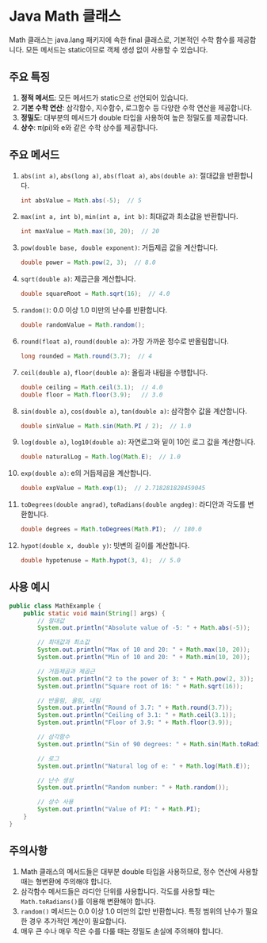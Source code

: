 # Java Math 클래스

Math 클래스는 java.lang 패키지에 속한 final 클래스로, 기본적인 수학 함수를 제공합니다. 모든 메서드는 static이므로 객체 생성 없이 사용할 수 있습니다.

## 주요 특징

1. **정적 메서드**: 모든 메서드가 static으로 선언되어 있습니다.
2. **기본 수학 연산**: 삼각함수, 지수함수, 로그함수 등 다양한 수학 연산을 제공합니다.
3. **정밀도**: 대부분의 메서드가 double 타입을 사용하여 높은 정밀도를 제공합니다.
4. **상수**: π(pi)와 e와 같은 수학 상수를 제공합니다.

## 주요 메서드

1. `abs(int a)`, `abs(long a)`, `abs(float a)`, `abs(double a)`: 절대값을 반환합니다.

   ```java
   int absValue = Math.abs(-5);  // 5
   ```

2. `max(int a, int b)`, `min(int a, int b)`: 최대값과 최소값을 반환합니다.

   ```java
   int maxValue = Math.max(10, 20);  // 20
   ```

3. `pow(double base, double exponent)`: 거듭제곱 값을 계산합니다.

   ```java
   double power = Math.pow(2, 3);  // 8.0
   ```

4. `sqrt(double a)`: 제곱근을 계산합니다.

   ```java
   double squareRoot = Math.sqrt(16);  // 4.0
   ```

5. `random()`: 0.0 이상 1.0 미만의 난수를 반환합니다.

   ```java
   double randomValue = Math.random();
   ```

6. `round(float a)`, `round(double a)`: 가장 가까운 정수로 반올림합니다.

   ```java
   long rounded = Math.round(3.7);  // 4
   ```

7. `ceil(double a)`, `floor(double a)`: 올림과 내림을 수행합니다.

   ```java
   double ceiling = Math.ceil(3.1);  // 4.0
   double floor = Math.floor(3.9);   // 3.0
   ```

8. `sin(double a)`, `cos(double a)`, `tan(double a)`: 삼각함수 값을 계산합니다.

   ```java
   double sinValue = Math.sin(Math.PI / 2);  // 1.0
   ```

9. `log(double a)`, `log10(double a)`: 자연로그와 밑이 10인 로그 값을 계산합니다.

   ```java
   double naturalLog = Math.log(Math.E);  // 1.0
   ```

10. `exp(double a)`: e의 거듭제곱을 계산합니다.

    ```java
    double expValue = Math.exp(1);  // 2.718281828459045
    ```

11. `toDegrees(double angrad)`, `toRadians(double angdeg)`: 라디안과 각도를 변환합니다.

    ```java
    double degrees = Math.toDegrees(Math.PI);  // 180.0
    ```

12. `hypot(double x, double y)`: 빗변의 길이를 계산합니다.

    ```java
    double hypotenuse = Math.hypot(3, 4);  // 5.0
    ```

## 사용 예시

```java
public class MathExample {
    public static void main(String[] args) {
        // 절대값
        System.out.println("Absolute value of -5: " + Math.abs(-5));

        // 최대값과 최소값
        System.out.println("Max of 10 and 20: " + Math.max(10, 20));
        System.out.println("Min of 10 and 20: " + Math.min(10, 20));

        // 거듭제곱과 제곱근
        System.out.println("2 to the power of 3: " + Math.pow(2, 3));
        System.out.println("Square root of 16: " + Math.sqrt(16));

        // 반올림, 올림, 내림
        System.out.println("Round of 3.7: " + Math.round(3.7));
        System.out.println("Ceiling of 3.1: " + Math.ceil(3.1));
        System.out.println("Floor of 3.9: " + Math.floor(3.9));

        // 삼각함수
        System.out.println("Sin of 90 degrees: " + Math.sin(Math.toRadians(90)));

        // 로그
        System.out.println("Natural log of e: " + Math.log(Math.E));

        // 난수 생성
        System.out.println("Random number: " + Math.random());

        // 상수 사용
        System.out.println("Value of PI: " + Math.PI);
    }
}
```

## 주의사항

1. Math 클래스의 메서드들은 대부분 double 타입을 사용하므로, 정수 연산에 사용할 때는 형변환에 주의해야 합니다.
2. 삼각함수 메서드들은 라디안 단위를 사용합니다. 각도를 사용할 때는 `Math.toRadians()`를 이용해 변환해야 합니다.
3. `random()` 메서드는 0.0 이상 1.0 미만의 값만 반환합니다. 특정 범위의 난수가 필요한 경우 추가적인 계산이 필요합니다.
4. 매우 큰 수나 매우 작은 수를 다룰 때는 정밀도 손실에 주의해야 합니다.
